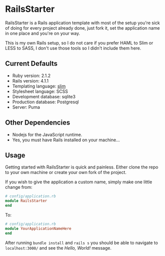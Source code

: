 RailsStarter
============

RailsStarter is a Rails application template with most of the setup you're sick of doing for every project already done, just fork it, set the application name in one place and you're on your way.

This is my own Rails setup, so I do not care if you prefer HAML to Slim or LESS to SASS, I don't use those tools so I didn't include them here.

## Current Defaults
- Ruby version: 2.1.2
- Rails version: 4.1.1
- Templating language: [slim](https://slim-lang.com)
- Stylesheet language: SCSS
- Development database: sqlite3
- Production database: Postgresql
- Server: Puma

## Other Dependencies
- Nodejs for the JavaScript runtime.
- Yes, you must have Rails installed on your machine...

## Usage

Getting started with RailsStarter is quick and painless. Either clone the repo to your own machine or create your own fork of the project.

If you wish to give the application a custom name, simply make one little change from:

```ruby
# config/application.rb
module RailsStarter
end
```

To:
```ruby
# config/application.rb
module YourApplicationNameHere
end
```

After running `bundle install` and `rails s` you should be able to navigate to `localhost:3000/` and see the *Hello, World!* message.
